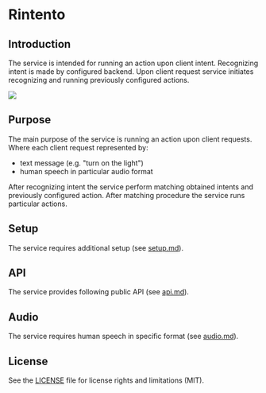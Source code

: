 # Rintento

## Introduction

The service is intended for running an action upon client intent. Recognizing intent is made by configured backend.
Upon client request service initiates recognizing and running previously configured actions.

![](asset/misc/overview.png)

## Purpose

The main purpose of the service is running an action upon client requests.
Where each client request represented by:
* text message (e.g. "turn on the light")
* human speech in particular audio format

After recognizing intent the service perform matching obtained intents and previously configured action.
After matching procedure the service runs particular actions.

## Setup

The service requires additional setup (see [setup.md](doc/setup.md)).

## API

The service provides following public API (see [api.md](docs/api.md)).

## Audio

The service requires human speech in specific format (see [audio.md](doc/audio.md)).

## License

See the [LICENSE](LICENSE.md) file for license rights and limitations (MIT).